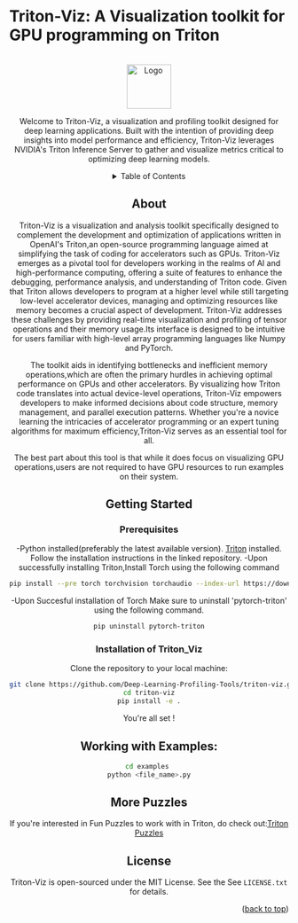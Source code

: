 # Triton-Viz: A Visualization toolkit for GPU programming on Triton

<!-- PROJECT LOGO -->
<br />
<div align="center">
    <img src="Logo.png" alt="Logo" width="80" height="80">
<br/>
  
Welcome to Triton-Viz, a visualization and profiling toolkit designed for deep learning applications. Built with the intention of providing deep insights into model performance and efficiency, Triton-Viz leverages NVIDIA's Triton Inference Server to gather and visualize metrics critical to optimizing deep learning models.

<!-- TABLE OF CONTENTS -->
<details>
  <summary>Table of Contents</summary>
  <ol>
    <li>
      <a href="#about-the-project">About</a>
    <li>
      <a href="#getting-started">Getting Started</a>
      <ul>
        <li><a href="#prerequisites">Prerequisites</a></li>
        <li><a href="#installation of triton_viz">Installation of Triton_Viz</a></li>
      </ul>
    <li>
      <a href="#working with Examples">Working with Examples</a>
    <ul>
        <li><a href="#More puzzles">More Puzzles</a></li>
      </ul>
    </li>
    <li><a href="#license">License</a></li>
  </ol>
</details>

## About

Triton-Viz is a visualization and analysis toolkit specifically designed to complement the development and optimization of applications written in OpenAI's Triton,an open-source programming language aimed at simplifying the task of coding for accelerators such as GPUs.
Triton-Viz emerges as a pivotal tool for developers working in the realms of AI and high-performance computing, offering a suite of features to enhance the debugging, performance analysis, and understanding of Triton code.
Given that Triton allows developers to program at a higher level while still targeting low-level accelerator devices, managing and optimizing resources like memory becomes a crucial aspect of development. 
Triton-Viz addresses these challenges by providing real-time visualization and profiling of tensor operations and their memory usage.Its interface is designed to be intuitive for users familiar with high-level array programming languages like Numpy and PyTorch.

The toolkit aids in identifying bottlenecks and inefficient memory operations,which are often the primary hurdles in achieving optimal performance on GPUs and other accelerators. 
By visualizing how Triton code translates into actual device-level operations, Triton-Viz empowers developers to make informed decisions about code structure, memory management, and parallel execution patterns. 
Whether you're a novice learning the intricacies of accelerator programming or an expert tuning algorithms for maximum efficiency,Triton-Viz serves as an essential tool for all. 

The best part about this tool is that while it does focus on visualizing GPU operations,users are not required to have GPU resources to run examples on their system.

## Getting Started

### Prerequisites
-Python installed(preferably the latest available version).
[Triton](https://github.com/openai/triton/blob/main/README.md) installed. Follow the installation instructions in the linked repository.
-Upon successfully installing Triton,Install Torch using the following command
```sh
pip install --pre torch torchvision torchaudio --index-url https://download.pytorch.org/whl/nightly/cu121
```
-Upon Succesful installation of Torch Make sure to uninstall 'pytorch-triton' using the following command.
```sh
pip uninstall pytorch-triton
```
### Installation of Triton_Viz
Clone the repository to your local machine:
```sh
git clone https://github.com/Deep-Learning-Profiling-Tools/triton-viz.git
cd triton-viz
pip install -e .
```
You're all set !

## Working with Examples:

```sh
cd examples 
python <file_name>.py
```
## More Puzzles
If you're interested in Fun Puzzles to work with in Triton, do check out:[Triton Puzzles](https://github.com/srush/Triton-Puzzles)

## License
Triton-Viz is open-sourced under the MIT License. See the See `LICENSE.txt` for details.
<p align="right">(<a href="#readme-top">back to top</a>)</p>

